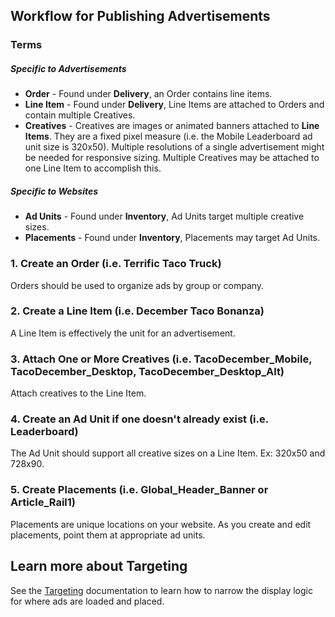 
## Workflow for Publishing Advertisements

### Terms
##### Specific to Advertisements
* __Order__ - Found under __Delivery__, an Order contains line items.
* __Line Item__ - Found under __Delivery__, Line Items are attached to Orders and contain multiple Creatives.
* __Creatives__ - Creatives are images or animated banners attached to __Line Items__. They are a fixed pixel measure (i.e. the Mobile Leaderboard ad unit size is 320x50). Multiple resolutions of a single advertisement might be needed for responsive sizing. Multiple Creatives may be attached to one Line Item to accomplish this.

##### Specific to Websites
* __Ad Units__ - Found under __Inventory__, Ad Units target multiple creative sizes.
* __Placements__ - Found under __Inventory__, Placements may target Ad Units.

### 1. Create an Order (i.e. Terrific Taco Truck)

Orders should be used to organize ads by group or company.

### 2. Create a Line Item (i.e. December Taco Bonanza)

A Line Item is effectively the unit for an advertisement.

### 3. Attach One or More Creatives (i.e. TacoDecember_Mobile, TacoDecember_Desktop, TacoDecember_Desktop_Alt)

Attach creatives to the Line Item.

### 4. Create an Ad Unit if one doesn't already exist (i.e. Leaderboard)

The Ad Unit should support all creative sizes on a Line Item. Ex: 320x50 and 728x90.

### 5. Create Placements (i.e. Global_Header_Banner or Article_Rail1)

Placements are unique locations on your website. As you create and edit placements, point them at appropriate ad units.


## Learn more about Targeting

See the [Targeting](Targeting.md) documentation to learn how to narrow the display logic for where ads are loaded and placed.
